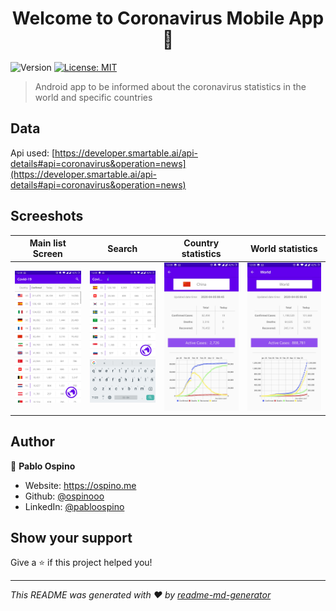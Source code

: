 <h1 align="center">Welcome to Coronavirus Mobile App 👋</h1>
<p>
  <img alt="Version" src="https://img.shields.io/badge/version-1.0.0-blue.svg?cacheSeconds=2592000" />
  <a href="#" target="_blank">
    <img alt="License: MIT" src="https://img.shields.io/badge/License-MIT-yellow.svg" />
  </a>
</p>

> Android app to be informed about the coronavirus statistics in the world and specific countries

## Data

Api used: [https://developer.smartable.ai/api-details#api=coronavirus&operation=news](https://developer.smartable.ai/api-details#api=coronavirus&operation=news)

## Screeshots

|              Main list Screen              |                   Search                   |             Country statistics             |              World statistics              |
| :----------------------------------------: | :----------------------------------------: | :----------------------------------------: | :----------------------------------------: |
| ![](images/Screenshot_20200405-120851.jpg) | ![](images/Screenshot_20200405-120902.jpg) | ![](images/Screenshot_20200405-120920.jpg) | ![](images/Screenshot_20200405-120930.jpg) |

## Author

👤 **Pablo Ospino**

* Website: https://ospino.me
* Github: [@ospinooo](https://github.com/ospinooo)
* LinkedIn: [@pabloospino](https://linkedin.com/in/pabloospino)

## Show your support

Give a ⭐️ if this project helped you!

***
_This README was generated with ❤️ by [readme-md-generator](https://github.com/kefranabg/readme-md-generator)_
